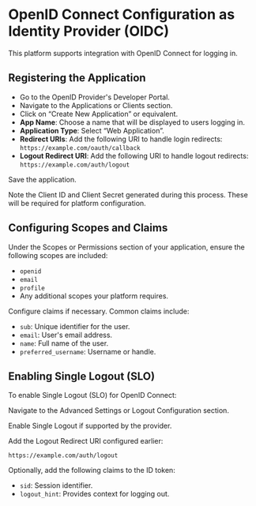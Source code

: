 # OpenID Connect Configuration as Identity Provider (OIDC)

This platform supports integration with OpenID Connect for logging in.

## Registering the Application

- Go to the OpenID Provider's Developer Portal.
- Navigate to the Applications or Clients section.
- Click on “Create New Application” or equivalent.
- **App Name**: Choose a name that will be displayed to users logging in.
- **Application Type**: Select “Web Application”.
- **Redirect URIs**: Add the following URI to handle login redirects: `https://example.com/oauth/callback`
- **Logout Redirect URI**: Add the following URI to handle logout redirects: `https://example.com/auth/logout`

Save the application.

Note the Client ID and Client Secret generated during this process. These will be required for platform configuration.

## Configuring Scopes and Claims

Under the Scopes or Permissions section of your application, ensure the following scopes are included:

- `openid`
- `email`
- `profile`
- Any additional scopes your platform requires.

Configure claims if necessary. Common claims include:

- `sub`: Unique identifier for the user.
- `email`: User's email address.
- `name`: Full name of the user.
- `preferred_username`: Username or handle.

## Enabling Single Logout (SLO)

To enable Single Logout (SLO) for OpenID Connect:

Navigate to the Advanced Settings or Logout Configuration section.

Enable Single Logout if supported by the provider.

Add the Logout Redirect URI configured earlier:

`https://example.com/auth/logout`

Optionally, add the following claims to the ID token:

- `sid`: Session identifier.
- `logout_hint`: Provides context for logging out.
